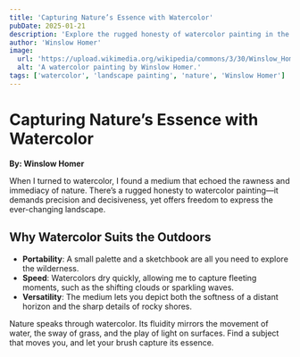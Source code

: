 ```yaml
---
title: 'Capturing Nature’s Essence with Watercolor'
pubDate: 2025-01-21
description: 'Explore the rugged honesty of watercolor painting in the great outdoors.'
author: 'Winslow Homer'
image:
  url: 'https://upload.wikimedia.org/wikipedia/commons/3/30/Winslow_Homer_-_The_Boys_in_a_Pasture.jpg'
  alt: 'A watercolor painting by Winslow Homer.'
tags: ['watercolor', 'landscape painting', 'nature', 'Winslow Homer']
---
```


# Capturing Nature’s Essence with Watercolor

**By: Winslow Homer**

When I turned to watercolor, I found a medium that echoed the rawness and immediacy of nature. There’s a rugged honesty to watercolor painting—it demands precision and decisiveness, yet offers freedom to express the ever-changing landscape.

## Why Watercolor Suits the Outdoors

- **Portability**: A small palette and a sketchbook are all you need to explore the wilderness.
- **Speed**: Watercolors dry quickly, allowing me to capture fleeting moments, such as the shifting clouds or sparkling waves.
- **Versatility**: The medium lets you depict both the softness of a distant horizon and the sharp details of rocky shores.

Nature speaks through watercolor. Its fluidity mirrors the movement of water, the sway of grass, and the play of light on surfaces. Find a subject that moves you, and let your brush capture its essence.
